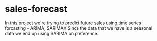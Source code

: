 # sales-forecast
In this project we're trying to predict future sales using time series forcasting - ARIMA, SARIMAX 
Since the data that we have is a seasonal data we end up using SARIMA on preference. 
